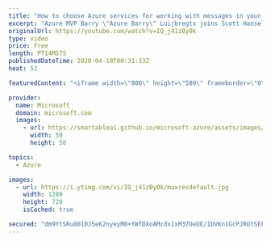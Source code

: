 ```yaml
---
title: "How to choose Azure services for working with messages in your application | Azure Friday"
excerpt: "Azure MVP Barry \"Azure Barry\" Luijbregts joins Scott Hanselman to outline how you can choose the right services for working with messages and events in your application.  0:48 - Presentation  Azure services https://aka.ms/azfr/626/01  Pluralsight course: Microsoft Azure for Developers: What to Use When"
originalUrl: https://youtube.com/watch?v=IQ_j41zBy0k
type: video
price: Free
length: PT14M57S
publishedDateTime: 2020-04-10T00:31:33Z
heat: 52

featuredContent: "<iframe width=\"800\" height=\"500\" frameborder=\"0\" src=\"https://www.youtube.com/embed/IQ_j41zBy0k\" allow=\"accelerometer; autoplay; encrypted-media; gyroscope; picture-in-picture\" allowfullscreen></iframe>"

provider:
  name: Microsoft
  domain: microsoft.com
  images:
    - url: https://smartableai.github.io/microsoft-azure/assets/images/organizations/microsoft.com-50x50.jpg
      width: 50
      height: 50

topics:
  - Azure

images:
  - url: https://i.ytimg.com/vi/IQ_j41zBy0k/maxresdefault.jpg
    width: 1280
    height: 720
    isCached: true

secured: "dm9YtSRu0010J5eK2nyeyM0+YWfDXoAMcdx1xM37UeUE/1DVKn1GcPJROtSEkQ67uc4PmEJrX242QrQd+A0eLHMxiORfRaYne/QATuOB6mpK0/2ZfGn37Sgp4+1qfo/jA8Z8kf745TP66EKWzai+n64ugUOKDi8GQNcyKxBzTg6oR/302a6yuIIDEq42nynuwi8H9zdBazXqfos0dhiG2lHv1ynn10OMn3vyBjYUiYf+Zhr1CX2U0BVhKMEPy2gGK0aP7Myd1tmMuPyFDRA6sQfFHtdeWri66jcnT4cQhOuhydTe4F211dMBCfK4ABRS9lgpx0JS0DHh6lDypRq1VJsJUJ2CSurAC5yww8W13wO6LwiTCpNO6l2JkwfnnndwoubHUZgbwTRaAyUwDSj/5UuIgbRb4vSAXYUwBZBeP00=;KSosKt7r7ecwrSYC01x8qw=="
---
```


